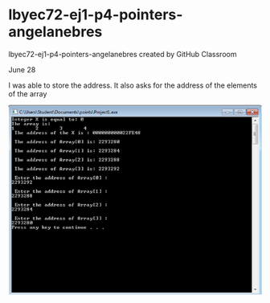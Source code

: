 # lbyec72-ej1-p4-pointers-angelanebres
lbyec72-ej1-p4-pointers-angelanebres created by GitHub Classroom

June 28

I was able to store the address. It also asks for the address of the elements of the array

![](new.PNG) 

